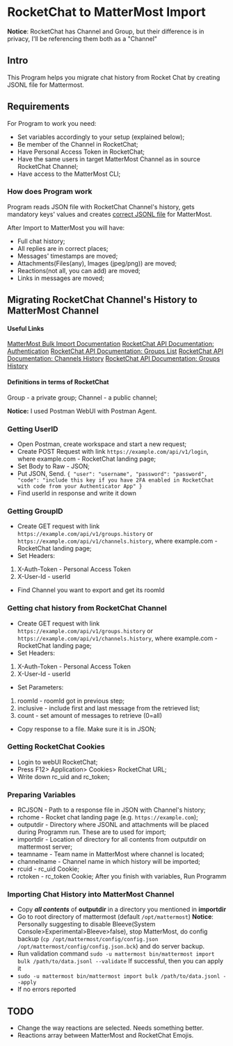 # RocketChat to MatterMost Import

**Notice**: RocketChat has Channel and Group, but their difference is in privacy, I'll be referencing them both as a "Channel"

## Intro
This Program helps you migrate chat history from Rocket Chat by creating JSONL file for Mattermost.


## Requirements
For Program to work you need:
- Set variables accordingly to your setup (explained below);
- Be member of the Channel in RocketChat;
- Have Personal Access Token in RocketChat;
- Have the same users in target MatterMost Channel as in source RocketChat Channel;
- Have access to the MatterMost CLI;

### How does Program work

Program reads JSON file with RocketChat Channel's history, gets mandatory keys' values and creates [correct JSONL file](https://docs.mattermost.com/deployment/bulk-loading.html#post-object) for MatterMost.

After Import to MatterMost you will have:
- Full chat history;
- All replies are in correct places;
- Messages' timestamps are moved;
- Attachments(Files(any),  Images (jpeg/png)) are moved;
- Reactions(not all, you can add) are moved;
- Links in messages are moved;

## Migrating RocketChat Channel's History to MatterMost Channel
#### Useful Links
[MatterMost Bulk Import Documentation](https://docs.mattermost.com/deployment/bulk-loading.html)
[RocketChat API Documentation: Authentication](https://docs.rocket.chat/api/rest-api/methods/authentication/login)
[RocketChat API Documentation: Groups List](https://docs.rocket.chat/api/rest-api/methods/groups/list)
[RocketChat API Documentation: Channels History](https://docs.rocket.chat/api/rest-api/methods/channels/history)
[RocketChat API Documentation: Groups History](https://docs.rocket.chat/api/rest-api/methods/groups/history)

#### Definitions in terms of RocketChat
Group - a private group;
Channel - a public channel;

**Notice:** I used Postman WebUI with Postman Agent.
### Getting UserID
- Open Postman, create workspace and start a new request;
- Create POST Request with link `https://example.com/api/v1/login`, where example.com - RocketChat landing page;
- Set Body to Raw - JSON;
- Put JSON, Send.
`
{
    "user": "username",
    "password": "password",
    "code": "include this key if you have 2FA enabled in RocketChat with code from your Authenticator App"
}
`
- Find userId in response and write it down

### Getting GroupID
- Create GET request with link `https://example.com/api/v1/groups.history` or `https://example.com/api/v1/channels.history`, where example.com - RocketChat landing page;
- Set Headers:
1. X-Auth-Token - Personal Access Token
2. X-User-Id - userId

- Find Channel you want to export and get its roomId

### Getting chat history from RocketChat Channel
- Create GET request with link `https://example.com/api/v1/groups.history` or `https://example.com/api/v1/channels.history`, where example.com - RocketChat landing page;
- Set Headers:
1. X-Auth-Token - Personal Access Token
2. X-User-Id - userId
- Set Parameters:
1. roomId - roomId got in previous step;
2. inclusive - include first and last message from the retrieved list;
3. count - set amount of messages to retrieve (0=all)
- Copy response to a file. Make sure it is in JSON;

### Getting RocketChat Cookies
- Login to webUI RocketChat;
- Press F12> Application> Cookies> RocketChat URL;
- Write down rc_uid and rc_token;

### Preparing Variables
- RCJSON - Path to a response file in JSON with Channel's history;
- rchome - Rocket chat landing page (e.g. `https://example.com`);
- outputdir - Directory where JSONL and attachments will be placed during Programm run. These are to used for import;
- importdir - Location of directory for all contents from outputdir on mattermost server;
- teamname - Team name in MatterMost where channel is located;
- channelname - Channel name in which history will be imported;
- rcuid - rc_uid Cookie;
- rctoken - rc_token Cookie;
After you finish with variables, Run Programm

### Importing Chat History into MatterMost Channel
- Copy ***all contents*** of **outputdir** in a directory you mentioned in **importdir**
- Go to root directory of mattermost (default `/opt/mattermost`)
**Notice**: Personally suggesting to disable Bleeve(System Console>Experimental>Bleeve>false), stop MatterMost, do config backup (`cp /opt/mattermost/config/config.json /opt/mattermost/config/config.json.bck`) and do server backup.
- Run validation command `sudo -u mattermost bin/mattermost import bulk /path/to/data.jsonl --validate`
If successful, then you can apply it
- `sudo -u mattermost bin/mattermost import bulk /path/to/data.jsonl --apply`
- If no errors reported

## TODO
- Change the way reactions are selected. Needs something better.
- Reactions array between MatterMost and RocketChat Emojis.
